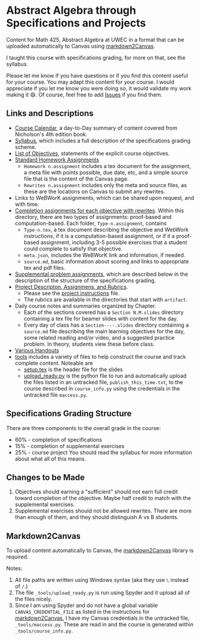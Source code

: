 # Abstract Algebra through Specifications and Projects

 Content for Math 425, Abstract Algebra at UWEC in a format that can be uploaded automatically to Canvas using [markdown2Canvas](https://github.com/ofloveandhate/markdown2canvas).
 
 I taught this course with specifications grading, for more on that, see the syllabus.
 
 Please let me know if you have questions or if you find this content useful for your course. You may adapt this content for your course. I would appreciate if you let me know you were doing so, it would validate my work making it 😄. Of course, feel free to add [Issues](https://github.com/mckenziewest/math425/issues) if you find them.

## Links and Descriptions
   * [Course Calendar](https://github.com/mckenziewest/math425/blob/main/course_calendar.page/source.md), a day-to-Day summary of content covered from Nicholson's 4th edition book.
   * [Syllabus](https://github.com/mckenziewest/math425/blob/main/syllabus.page/source.md), which includes a full description of the specifications grading scheme.
   * [List of Objectives](https://github.com/mckenziewest/math425/blob/main/course_objectives.page/objectives.md), statements of the explicit course objectives.
   * [Standard Homework Assignments](https://github.com/mckenziewest/math425/tree/main/assignments_with_submissions)
       * `Homework n.assignment` includes a tex document for the assignment, a meta file with points possible, due date, etc, and a simple source file that is the content of the Canvas page.
       * `Rewrites n.assignment` includes only the meta and source files, as these are the locations on Canvas to submit any rewrites.
   * Links to WeBWorK assignments, which can be shared upon request, and with time.
   * [Completion assignments for each objective with rewrites](https://github.com/mckenziewest/math425/tree/main/objective_assignments). 
     Within this directory, there are two types of assignments: proof-based and computation-based. Each folder, `Type-n.assignment`, contains
       * `Type-n.tex`, a tex document describing the objective and WebWork instructions, if it is a computation-based assignment, or if it a proof-based assignment, including 3-5 possible exercises that a student could complete to satisfy that objective.
       * `meta.json`, includes the WeBWorK link and information, if needed.
       * `source.md`, basic information about scoring and links to appropriate tex and pdf files.
   * [Supplemental problem assignments](https://github.com/mckenziewest/math425/tree/main/supplemental_assignments), which are described below in the description of the structure of the specifications grading.
   * [Project Descripton, Assignmens, and Rubrics](https://github.com/mckenziewest/math425/tree/main/project). 
       * Please see the [project instructions](https://github.com/mckenziewest/math425/blob/main/project/instructions.file/algebra_project_instructions.tex) file.
       * The rubrics are available in the directories that start with `artifact`.
   * Daily course notes and summaries organized by Chapter. 
       * Each of the sections covered has a `Section N.M.slides` directory containing a tex file for beamer slides with content for the day. 
       * Every day of class has a `Section----.slides` directory containing a `source.md` file describing the main learning objectives for the day, some related reading and/or video, and a suggested practice problem. In theory, students view these before class.
   * [Various Handouts](https://github.com/mckenziewest/math425/tree/main/handouts) 
   * [tools](https://github.com/mckenziewest/math425/tree/main/_tools) includes a variety of files to help construct the course and track complete content. Noteable are
       * [setup.tex](https://github.com/mckenziewest/math425/blob/main/_tools/setup.tex) is the header file for the slides
       * [upload_ready.py](https://github.com/mckenziewest/math425/blob/main/_tools/upload_ready.py) is the python file to run and automatically upload the files listed in an untracked file, `publish_this_time.txt`, to the course described in `course_info.py` using the credentials in the untracked file `maccess.py`.


 ## Specifications Grading Structure
 
 There are three components to the overall grade in the course:
   * 60% - completion of specifications
   * 15% - completion of supplemental exercises
   * 25% - course project
 You should read the syllabus for more information about what all of this means.
 
 ## Changes to be Made
 
 1. Objectives should earning a "sufficient" should not earn full credit toward completion of the objective. Maybe half credit to match with the supplemental exercises.
 2. Supplemental exercises should not be allowed rewrites. There are more than enough of them, and they should distinguish A vs B students. 
 
 ## Markdown2Canvas
 To upload content automatically to Canvas, the [markdown2Canvas](https://github.com/ofloveandhate/markdown2canvas) library is required.
 
 Notes:
 1. All file paths are written using Windows syntax (aka they use `\` instead of `/`.)
 2. The file `_tools/upload_ready.py` is run using Spyder and it upload all of the files nicely.
 3. Since I am using Spyder and do not have a global variable `CANVAS_CREDENTIAL_FILE` as listed in the instructions for [markdown2Canvas](https://github.com/ofloveandhate/markdown2canvas), I have my Canvas credentials in the untracked file, `_tools/maccess.py`. These are read in and the course is generated within `_tools/course_info.py`.
